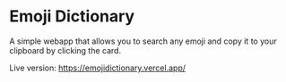 # Emoji Dictionary

A simple webapp that allows you to search any emoji and copy it to your clipboard by clicking the card. 

Live version: https://emojidictionary.vercel.app/

